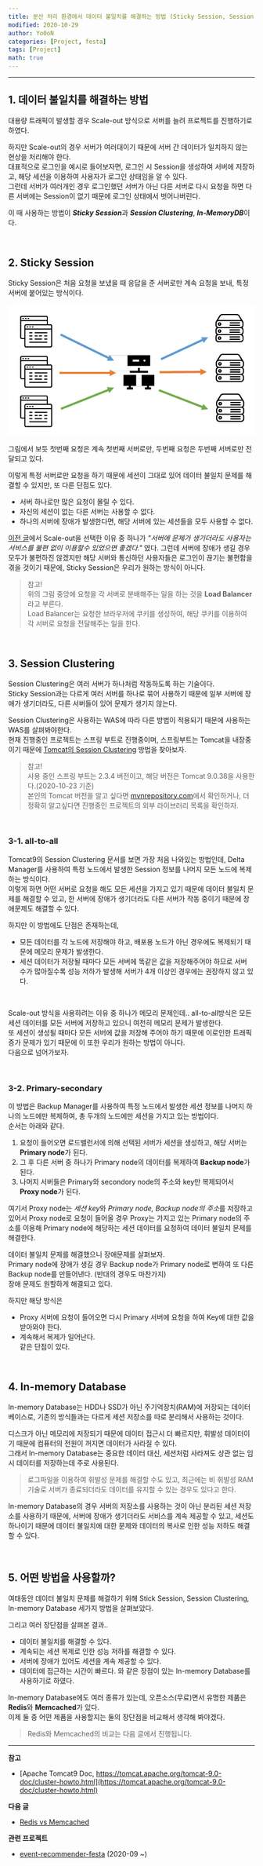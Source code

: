 ```yaml
---
title: 분산 처리 환경에서 데이터 불일치를 해결하는 방법 (Sticky Session, Session Clustering, In-memory Database)
modified: 2020-10-29
author: Yo0oN
categories: [Project, festa]
tags: [Project]
math: true
---
```


<hr>

## 1. 데이터 불일치를 해결하는 방법

대용량 트래픽이 발생할 경우 Scale-out 방식으로 서버를 늘려 프로젝트를 진행하기로 하였다.

하지만 Scale-out의 경우 서버가 여러대이기 때문에 서버 간 데이터가 일치하지 않는 현상을 처리해야 한다.<br>
대표적으로 로그인을 예시로 들어보자면, 로그인 시 Session을 생성하여 서버에 저장하고, 해당 세션을 이용하여 사용자가 로그인 상태임을 알 수 있다.<br>
그런데 서버가 여러개인 경우 로그인했던 서버가 아닌 다른 서버로 다시 요청을 하면 다른 서버에는 Session이 없기 때문에 로그인 상태에서 벗어나버린다.

이 때 사용하는 방법이 ***Sticky Session***과 ***Session Clustering***, ***In-MemoryDB***이다.

<br>

## 2. Sticky Session

Sticky Session은 처음 요청을 보냈을 때 응답을 준 서버로만 계속 요청을 보내, 특정 서버에 붙어있는 방식이다.

![StickySession](/images/posts/Project/event-recommender-festa/대용량트래픽/StickySession01.jpg)

그림에서 보듯 첫번째 요청은 계속 첫번째 서버로만, 두번째 요청은 두번째 서버로만 전달되고 있다.

이렇게 특정 서버로만 요청을 하기 때문에 세션이 그대로 있어 데이터 불일치 문제를 해결할 수 있지만, 또 다른 단점도 있다.<br>
- 서버 하나로만 많은 요청이 몰릴 수 있다.
- 자신의 세션이 없는 다른 서버는 사용할 수 없다.
- 하나의 서버에 장애가 발생한다면, 해당 서버에 있는 세션들을 모두 사용할 수 없다.

[이전 글](https://yo0on.github.io/posts/Project.%EB%8C%80%EC%9A%A9%EB%9F%89%ED%8A%B8%EB%9E%98%ED%94%BD/)에서 Scale-out을 선택한 이유 중 하나가 *"서버에 문제가 생기더라도 사용자는 서비스를 불편 없이 이용할수 있었으면 좋겠다."* 였다.
그런데 서버에 장애가 생길 경우 모두가 불편하진 않겠지만 해당 서버와 통신하던 사용자들은 로그인이 끊기는 불편함을 겪을 것이기 때문에, Sticky Session은 우리가 원하는 방식이 아니다.

> 참고!<br>
> 위의 그림 중앙에 요청을 각 서버로 분배해주는 일을 하는 것을 **Load Balancer**라고 부른다.<br>
> Load Balancer는 요청한 브라우저에 쿠키를 생성하여, 해당 쿠키를 이용하여 각 서버로 요청을 전달해주는 일을 한다.

<br>

## 3. Session Clustering

Session Clustering은 여러 서버가 하나처럼 작동하도록 하는 기술이다.<br>
Sticky Session과는 다르게 여러 서버를 하나로 묶어 사용하기 때문에 일부 서버에 장애가 생기더라도, 다른 서버들이 있어 문제가 생기지 않는다.

Session Clustering은 사용하는 WAS에 따라 다른 방법이 적용되기 때문에 사용하는 WAS를 살펴봐야한다.<br>
현재 진행중인 프로젝트는 스프링 부트로 진행중이며, 스프링부트는 Tomcat을 내장중이기 때문에 [Tomcat의 Session Clustering](https://tomcat.apache.org/tomcat-9.0-doc/cluster-howto.html) 방법을 찾아보자.<br>
> 참고!<br>
> 사용 중인 스프링 부트는 2.3.4 버전이고, 해당 버전은 Tomcat 9.0.38을 사용한다.(2020-10-23 기준)<br>
> 본인의 Tomcat 버전을 알고 싶다면 [mvnrepository.com](https://mvnrepository.com/artifact/org.springframework.boot/spring-boot-starter-tomcat)에서 확인하거나, 더 정확히 알고싶다면 진행중인 프로젝트의 외부 라이브러리 목록을 확인하자.

<br>

### 3-1. all-to-all

Tomcat9의 Session Clustering 문서를 보면 가장 처음 나와있는 방법인데, Delta Manager를 사용하여 특정 노드에서 발생한 Session 정보를 나머지 모든 노드에 복제하는 방식이다.<br>
이렇게 하면 어떤 서버로 요청을 해도 모든 세션을 가지고 있기 때문에 데이터 불일치 문제를 해결할 수 있고, 한 서버에 장애가 생기더라도 다른 서버가 작동 중이기 때문에 장애문제도 해결할 수 있다.

하지만 이 방법에도 단점은 존재하는데,
- 모든 데이터를 각 노드에 저장해야 하고, 배포용 노드가 아닌 경우에도 복제되기 때문에 메모리 문제가 발생한다.
- 세션 데이터가 저장될 때마다 모든 서버에 똑같은 값을 저장해주어야 하므로 서버 수가 많아질수록 성능 저하가 발생해 서버가 4개 이상인 경우에는 권장하지 않고 있다.
<br>

Scale-out 방식을 사용하려는 이유 중 하나가 메모리 문제인데.. all-to-all방식은 모든 세션 데이터를 모든 서버에 저장하고 있으니 여전히 메모리 문제가 발생한다.<br>
또 세션이 생성될 때마다 모든 서버에 값을 저장해 주어야 하기 때문에 이로인한 트래픽 증가 문제가 있기 때문에 이 또한 우리가 원하는 방법이 아니다.<br>
다음으로 넘어가보자.

<br>

### 3-2. Primary-secondary

이 방법은 Backup Manager를 사용하여 특정 노드에서 발생한 세션 정보를 나머지 하나의 노드에만 복제하여, 총 두개의 노드에만 세션을 가지고 있는 방법이다.<br>
순서는 아래와 같다.

1. 요청이 들어오면 로드밸런서에 의해 선택된 서버가 세션을 생성하고, 해당 서버는 **Primary node**가 된다.
2. 그 후 다른 서버 중 하나가 Primary node의 데이터를 복제하여 **Backup node**가 된다.
3. 나머지 서버들은 Primary와 secondory node의 주소와 key만 복제되어서 **Proxy node**가 된다.

여기서 Proxy node는 *세션 key*와 *Primary node, Backup node의 주소*를 저장하고 있어서 Proxy node로 요청이 들어올 경우 Proxy는 가지고 있는 Primary node의 주소를 이용해 Primary node에 해당하는 세션 데이터를 요청하여 데이터 불일치 문제를 해결한다.

데이터 불일치 문제를 해결했으니 장애문제를 살펴보자.<br>
Primary node에 장애가 생길 경우 Backup node가 Primary node로 변하여 또 다른 Backup node를 만들어낸다. (반대의 경우도 마찬가지)<br>
장애 문제도 원할하게 해결되고 있다.

하지만 해당 방식은
- Proxy 서버에 요청이 들어오면 다시 Primary 서버에 요청을 하여 Key에 대한 값을 받아와야 한다.
- 계속해서 복제가 일어난다.<br>
같은 단점이 있다.

<br>

## 4. In-memory Database

In-memory Database는 HDD나 SSD가 아닌 주기억장치(RAM)에 저장되는 데이터베이스로, 기존의 방식들과는 다르게 세션 저장소를 따로 분리해서 사용하는 것이다.

디스크가 아닌 메모리에 저장되기 때문에 데이터 접근시 더 빠르지만, 휘발성 데이터이기 때문에 컴퓨터의 전원이 꺼지면 데이터가 사라질 수 있다.<br>
그래서 In-memory Database는 중요한 데이터 대신, 세션처럼 사라져도 상관 없는 임시 데이터를 저장하는데 주로 사용된다.<br>
> 로그파일을 이용하여 휘발성 문제를 해결할 수도 있고, 최근에는 비 휘발성 RAM 기술로 서버가 종료되더라도 데이터를 유지할 수 있는 경우도 있다고 한다.


In-memory Database의 경우 서버의 저장소를 사용하는 것이 아닌 분리된 세션 저장소를 사용하기 때문에, 서버에 장애가 생기더라도 서비스를 계속 제공할 수 있고, 세션도 하나이기 때문에 데이터 불일치에 대한 문제와 데이터의 복사로 인한 성능 저하도 해결할 수 있다.

<br>

## 5. 어떤 방법을 사용할까?

여태동안 데이터 불일치 문제를 해결하기 위해 Stick Session, Session Clustering, In-memory Database 세가지 방법을 살펴보았다.

그리고 여러 장단점을 살펴본 결과..
- 데이터 불일치를 해결할 수 있다.
- 계속되는 세션 복제로 인한 성능 저하를 해결할 수 있다.
- 서버에 장애가 있어도 세션을 계속 제공할 수 있다.
- 데이터에 접근하는 시간이 빠르다.
와 같은 장점이 있는 In-memory Database를 사용하기로 하였다.

In-memory Database에도 여러 종류가 있는데, 오픈소스(무료)면서 유명한 제품은 **Redis**와 **Memcached**가 있다.<br>
이제 둘 중 어떤 제품을 사용할지는 둘의 장단점을 비교해서 생각해 봐야겠다.

> Redis와 Memcached의 비교는 다음 글에서 진행됩니다.

<hr>

**참고**
- [Apache Tomcat9 Doc, https://tomcat.apache.org/tomcat-9.0-doc/cluster-howto.html](https://tomcat.apache.org/tomcat-9.0-doc/cluster-howto.html)

**다음 글**
- [Redis vs Memcached](#)

**관련 프로젝트**
- [event-recommender-festa](https://github.com/f-lab-edu/event-recommender-festa) (2020-09 ~)


